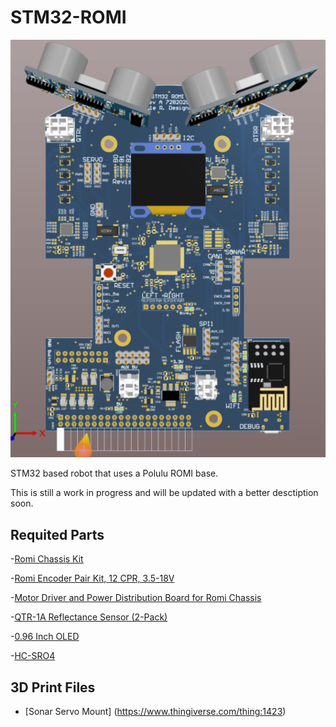 # STM32-ROMI

![3D Render](https://github.com/Elipsit/STM32-ROMI/blob/master/Pics/Render_Top.png)


 STM32 based robot that uses a Polulu ROMI base.
 
This is still a work in progress and will be updated with a better desctiption soon.

## Requited Parts

-[Romi Chassis Kit](https://www.pololu.com/product/3506)

-[Romi Encoder Pair Kit, 12 CPR, 3.5-18V](https://www.pololu.com/product/3542)

-[Motor Driver and Power Distribution Board for Romi Chassis](https://www.pololu.com/product/3543)

-[QTR-1A Reflectance Sensor (2-Pack)](https://www.pololu.com/product/2458)

-[0.96 Inch OLED](https://www.amazon.com/UCTRONICS-SSD1306-Self-Luminous-Display-Raspberry/dp/B072Q2X2LL/ref=sr_1_3?dchild=1&keywords=oled+0.96&qid=1598137389&sr=8-3)

-[HC-SRO4](https://www.amazon.com/Smraza-Ultrasonic-Distance-Mounting-Duemilanove/dp/B01JG09DCK/ref=sr_1_6?dchild=1&keywords=sonar+arduino&qid=1598137419&sr=8-6)

## 3D Print Files
- [Sonar Servo Mount] (https://www.thingiverse.com/thing:1423)


